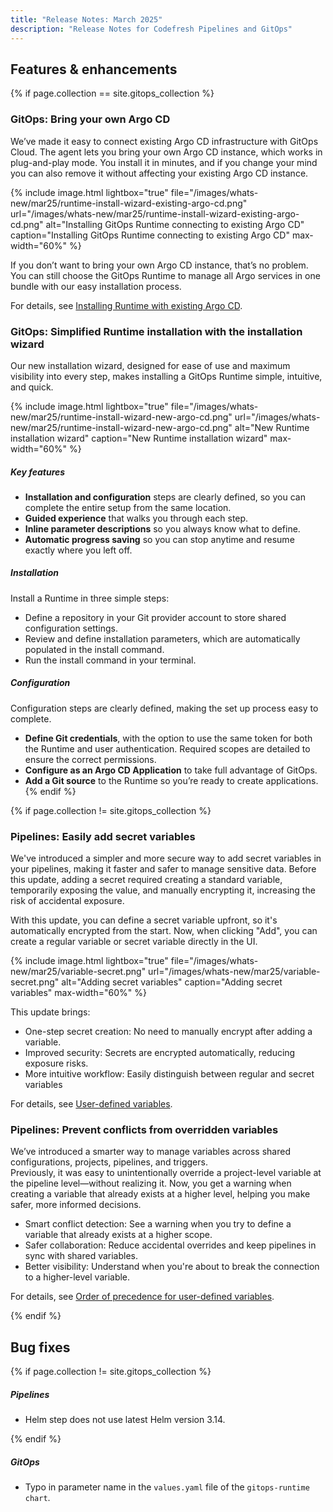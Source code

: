 ```yaml
---
title: "Release Notes: March 2025"
description: "Release Notes for Codefresh Pipelines and GitOps"
---
```

## Features & enhancements


{% if page.collection == site.gitops_collection %}
### GitOps: Bring your own Argo CD

We’ve made it easy to connect existing Argo CD infrastructure with GitOps Cloud.
The agent lets you bring your own Argo CD instance, which works in plug-and-play mode. You install it in minutes, and if you change your mind you can also remove it without affecting your existing Argo CD instance.

 {% include
   image.html
   lightbox="true"
   file="/images/whats-new/mar25/runtime-install-wizard-existing-argo-cd.png"
   url="/images/whats-new/mar25/runtime-install-wizard-existing-argo-cd.png"
   alt="Installing GitOps Runtime connecting to existing Argo CD"
   caption="Installing GitOps Runtime connecting to existing Argo CD"
   max-width="60%"
   %}

If you don’t want to bring your own Argo CD instance, that’s no problem. You can still choose the GitOps Runtime to manage all Argo services in one bundle with our easy installation process.

For details, see [Installing Runtime with existing Argo CD]({{site.baseurl}}/docs/installation/gitops/runtime-install-with-existing-argo-cd/).

### GitOps: Simplified Runtime installation with the installation wizard

Our new installation wizard, designed for ease of use and maximum visibility into every step, makes installing a GitOps Runtime simple, intuitive, and quick.

 {% include
   image.html
   lightbox="true"
   file="/images/whats-new/mar25/runtime-install-wizard-new-argo-cd.png"
   url="/images/whats-new/mar25/runtime-install-wizard-new-argo-cd.png"
   alt="New Runtime installation wizard"
   caption="New Runtime installation wizard"
   max-width="60%"
   %}

##### Key features

* **Installation and configuration** steps are clearly defined, so you can complete the entire setup from the same location.
* **Guided experience** that walks you through each step.
* **Inline parameter descriptions** so you always know what to define.
* **Automatic progress saving** so you can stop anytime and resume exactly where you left off.

##### Installation

Install a Runtime in three simple steps:

* Define a repository in your Git provider account to store shared configuration settings.
* Review and define installation parameters, which are automatically populated in the install command.
* Run the install command in your terminal.

##### Configuration

Configuration steps are clearly defined, making the set up process easy to complete.

* **Define Git credentials**, with the option to use the same token for both the Runtime and user authentication. Required scopes are detailed to ensure the correct permissions.
* **Configure as an Argo CD Application** to take full advantage of GitOps.
* **Add a Git source** to the Runtime so you’re ready to create applications.
{% endif  %}

{% if page.collection != site.gitops_collection %}
### Pipelines: Easily add secret variables

We've introduced a simpler and more secure way to add secret variables in your pipelines, making it faster and safer to manage sensitive data. Before this update, adding a secret required creating a standard variable, temporarily exposing the value, and manually encrypting it, increasing the risk of accidental exposure.

With this update, you can define a secret variable upfront, so it's automatically encrypted from the start. Now, when clicking "Add", you can create a regular variable or secret variable directly in the UI.

 {% include
   image.html
   lightbox="true"
   file="/images/whats-new/mar25/variable-secret.png"
   url="/images/whats-new/mar25/variable-secret.png"
   alt="Adding secret variables"
   caption="Adding secret variables"
   max-width="60%"
   %}

This update brings:

* One-step secret creation: No need to manually encrypt after adding a variable.
* Improved security: Secrets are encrypted automatically, reducing exposure risks.
* More intuitive workflow: Easily distinguish between regular and secret variables

For details, see [User-defined variables]({{site.baseurl}}/docs/pipelines/variables/#user-defined-variables).

### Pipelines: Prevent conflicts from overridden variables

We’ve introduced a smarter way to manage variables across shared configurations, projects, pipelines, and triggers.  
Previously, it was easy to unintentionally override a project-level variable at the pipeline level—without realizing it. Now, you get a warning when creating a variable that already exists at a higher level, helping you make safer, more informed decisions.

* Smart conflict detection: See a warning when you try to define a variable that already exists at a higher scope.
* Safer collaboration: Reduce accidental overrides and keep pipelines in sync with shared variables.
* Better visibility: Understand when you're about to break the connection to a higher-level variable.

For details, see [Order of precedence for user-defined variables]({{site.baseurl}}/docs/pipelines/variables/#order-of-precedence-for-user-defined-variables).

{% endif %}

## Bug fixes

{% if page.collection != site.gitops_collection %}

##### Pipelines

* Helm step does not use latest Helm version 3.14.

{% endif %}

##### GitOps

* Typo in parameter name in the `values.yaml` file of the `gitops-runtime chart`.
